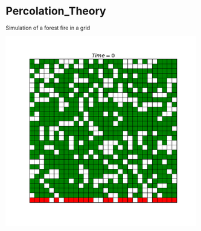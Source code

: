 # Percolation_Theory
Simulation of a forest fire in a grid

<img src="https://github.com/gmichelcarvalho/Percolation_Theory/blob/master/ForestFire.gif" title =  "made by Michel Carvalho"/></a>
